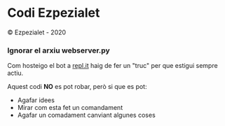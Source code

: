 # Codi Ezpezialet
© Ezpezialet - 2020

### Ignorar el arxiu **webserver.py**
Com hosteigo el bot a [repl.it](https://repl.it) haig de fer un "truc" per que estigui sempre actiu.

Aquest codi **NO** es pot robar, però si que es pot:
- Agafar idees
- Mirar com esta fet un comandament
- Agafar un comadament canviant algunes coses


